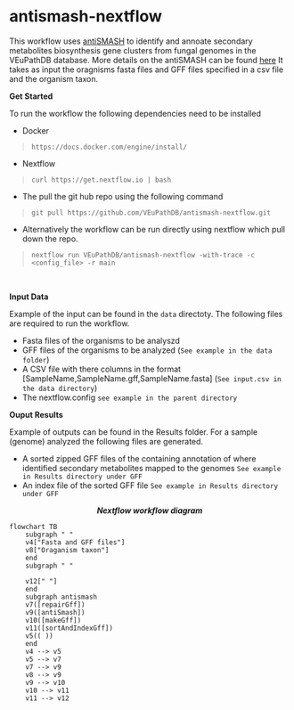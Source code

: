 # antismash-nextflow
This workflow uses [antiSMASH](https://antismash.secondarymetabolites.org/#!/about) to identify and annoate secondary metabolites biosynthesis gene clusters from fungal genomes in the VEuPathDB database. More details on the antiSMASH can be found [here](https://academic.oup.com/nar/article/51/W1/W46/7151336?login=true)
It takes as input the oragnisms fasta files and GFF files specified in a csv file and the organism taxon. 

**<p align=left>Get Started</p>**
To run the workflow the following dependencies need to be installed

* Docker
> `https://docs.docker.com/engine/install/`
* Nextflow
> `curl https://get.nextflow.io | bash`

* The pull the git hub repo using the following command
> `git pull https://github.com/VEuPathDB/antismash-nextflow.git`

* Alternatively the workflow can be run directly using nextflow which pull down the repo. 
> `nextflow run VEuPathDB/antismash-nextflow -with-trace -c  <config_file> -r main`

<br />


**<p align=left>Input Data</p>**
Example of the input can be found in the `data` directoty. The following files are required to run the workflow.
* Fasta files of the organisms to be analyszd
* GFF files of the organisms to be analyzed (`See example in the data folder`)
* A CSV file with there columns in the format [SampleName,SampleName.gff,SampleName.fasta] (`See input.csv in the data directory`)
* The nextflow.config `see example in the parent directory`

**<p align=left>Ouput Results</p>**
Example of outputs can be found in the Results folder. For a sample (genome) analyzed the following files are generated.
* A sorted zipped GFF files of the containing annotation of where identified secondary metabolites mapped to the genomes `See example in Results directory under GFF`
* An index file of the sorted GFF file `See example in Results directory under GFF`


***<p align=center>Nextflow workflow diagram</p>*** 
```mermaid
flowchart TB
    subgraph " "
    v4["Fasta and GFF files"]
    v8["Oraganism taxon"]
    end
    subgraph " "
    
    v12[" "]
    end
    subgraph antismash
    v7([repairGff])
    v9([antiSmash])
    v10([makeGff])
    v11([sortAndIndexGff])
    v5(( ))
    end
    v4 --> v5
    v5 --> v7
    v7 --> v9
    v8 --> v9
    v9 --> v10
    v10 --> v11
    v11 --> v12
```
